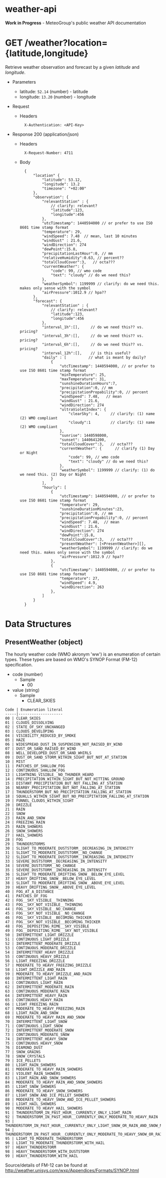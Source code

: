 # weather-api

**Work in Progress** - MeteoGroup's public weather API documentation

# GET /weather?location={latitude,longitude}

Retrieve weather observation and forecast by a given *latitude* and *longitude*.

+ Parameters
    + latitude: `52.14` (number) - latitude
    + longitude: `13.20` (number) - longitude

+ Request

    + Headers

            X-Authentication: <API-Key>

+ Response 200 (application/json)

    + Headers

            X-Request-Number: 4711

    + Body

            {
                "location" {
                    "latitude": 53.12,
                    "longitude": 13.2
                    "timezone": "+02:00"
                },
                "observation": {
                    "relevantStation" : {
                        // clarify: relevant?
                        "latitude":123,
                        "longitude":456
                    },
                    "utcTimestamp": 1440594000 // or prefer to use ISO 8601 time stamp format
                    "temperature": 29,
                    "windSpeed": 7.48  // mean, last 10 minutes
                    "windGust" : 21.6,
                    "windDirection": 274
                    "dewPoint":15.8,
                    "precipitationLastHour":0, // mm
                    "relativeHumidity":0.63, // percent??
                    "totalCloudCover":3,   // octa???
                    "currentWeather": {
                        "code": 99, // wmo code
                        "text": "cloudy" // do we need this?
                    },
                    "weatherSymbol": 1199999 // clarify: do we need this. makes only sense with the symbol
                    "airPressure":1012.9 // hpa??
                },
                "forecast": {
                    "relevantStation" : {
                        // clarify: relevant?
                        "latitude":123,
                        "longitude":456
                    },
                    "interval_1h":[],     // do we need this?? vs. pricing?
                    "interval_3h":[],     // do we need this?? vs. pricing?
                    "interval_6h":[],     // do we need this?? vs. pricing?
                    "interval_12h":[],    // is this useful?
                    "daily" : [          // what is meant by daily?
                        {
                            "utcTimestamp": 1440594000, // or prefer to use ISO 8601 time stamp format
                            "minTemperature": 25,
                            "maxTemperature": 31,
                            "sunshineDurationHours":7,
                            "precipitation":0, // mm
                            "precipitationPropability":0, // percent
                            "windSpeed": 7.48,   // mean
                            "windGust" : 21.6,
                            "windDirection": 274
                            "ultraVioletIndex": {
                                "clearSky": 4,     // clarify: (1) name (2) WMO compliant
                                "cloudy":1         // clarify: (1) name (2) WMO compliant
                            },
                            "sunrise": 1440598000,
                            "sunset": 1440641200,
                            "totalCloudCover":3,   // octa???
                            "currentWeather": {      // clarify (1) Day or Night
                                "code": 99, // wmo code
                                "text": "cloudy" // do we need this?
                            },
                            "weatherSymbol": 1199999 // clarify: (1) do we need this. (2) Day or Night
                        }
                    ],
                    "hourly": [
                        {
                            "utcTimestamp": 1440594000, // or prefer to use ISO 8601 time stamp format
                            "temperature": 29,
                            "sunshineDurationMinutes":23,
                            "precipitation":0, // mm
                            "precipitationPropability":0, // percent
                            "windSpeed": 7.48,  // mean
                            "windGust" : 21.6,
                            "windDirection": 274
                            "dewPoint":15.8,
                            "totalCloudCover":3,   // octa???
                            "presentWeather": [<PresentWeather>][],
                            "weatherSymbol": 1199999 // clarify: do we need this. makes only sense with the symbol
                            "airPressure":1012.9 // hpa??
                        },
                        {
                            "utcTimestamp": 1440594000, // or prefer to use ISO 8601 time stamp format
                            "temperature": 27,
                            "windSpeed": 4.9,
                            "windDirection": 263
                        },
                    ]
                }
            }


# Data Structures

## PresentWeather (object)

The hourly weather code (WMO akronym 'ww') is an enumeration of certain types.
These types are based on WMO's SYNOP Format (FM-12) specification.

+ code (number)
    + Sample
        + 00
+ value (string)
    + Sample
        + CLEAR_SKIES

```
Code | Enumeration literal
-----|--------------------
00 | CLEAR_SKIES
01 | CLOUDS_DISSOLVING
02 | STATE_OF_SKY_UNCHANGED
03 | CLOUDS_DEVELOPING
04 | VISIBILITY_REDUCED_BY_SMOKE
05 | HAZE
06 | WIDESPREAD_DUST_IN_SUSPENSION_NOT_RAISED_BY_WIND
07 | DUST_OR_SAND_RAISED_BY_WIND
08 | WELL_DEVELOPED_DUST_OR_SAND_WHIRLS
09 | DUST_OR_SAND_STORM_WITHIN_SIGHT_BUT_NOT_AT_STATION
10 | MIST
11 | PATCHES_OF_SHALLOW_FOG
12 | CONTINUOUS_SHALLOW_FOG
13 | LIGHTNING_VISIBLE__NO_THUNDER_HEARD
14 | PRECIPITATION_WITHIN_SIGHT_BUT_NOT_HITTING_GROUND
15 | DISTANT_PRECIPITATION_BUT_NOT_FALLING_AT_STATION
16 | NEARBY_PRECIPITATION_BUT_NOT_FALLING_AT_STATION
17 | THUNDERSTORM_BUT_NO_PRECIPITATION_FALLING_AT_STATION
18 | SQUALLS_WITHIN_SIGHT_BUT_NO_PRECIPITATION_FALLING_AT_STATION
19 | FUNNEL_CLOUDS_WITHIN_SIGHT
20 | DRIZZLE
21 | RAIN
22 | SNOW
23 | RAIN_AND_SNOW
24 | FREEZING_RAIN
25 | RAIN_SHOWERS
26 | SNOW_SHOWERS
27 | HAIL_SHOWERS
28 | FOG
29 | THUNDERSTORMS
30 | SLIGHT_TO_MODERATE_DUSTSTORM__DECREASING_IN_INTENSITY
31 | SLIGHT_TO_MODERATE_DUSTSTORM__NO_CHANGE
32 | SLIGHT_TO_MODERATE_DUSTSTORM__INCREASING_IN_INTENSITY
33 | SEVERE_DUSTSTORM__DECREASING_IN_INTENSITY
34 | SEVERE_DUSTSTORM__NO_CHANGE
35 | SEVERE_DUSTSTORM__INCREASING_IN_INTENSITY
36 | SLIGHT_TO_MODERATE_DRIFTING_SNOW__BELOW_EYE_LEVEL
37 | HEAVY_DRIFTING_SNOW__BELOW_EYE_LEVEL
38 | SLIGHT_TO_MODERATE_DRIFTING_SNOW__ABOVE_EYE_LEVEL
39 | HEAVY_DRIFTING_SNOW__ABOVE_EYE_LEVEL
40 | FOG_AT_A_DISTANCE
41 | PATCHES_OF_FOG
42 | FOG__SKY_VISIBLE__THINNING
43 | FOG__SKY_NOT_VISIBLE__THINNING
44 | FOG__SKY_VISIBLE__NO_CHANGE
45 | FOG__SKY_NOT_VISIBLE__NO_CHANGE
46 | FOG__SKY_VISIBLE__BECOMING_THICKER
47 | FOG__SKY_NOT_VISIBLE__BECOMING_THICKER
48 | FOG__DEPOSITING_RIME__SKY_VISIBLE
49 | FOG__DEPOSITING_RIME__SKY_NOT_VISIBLE
50 | INTERMITTENT_LIGHT_DRIZZLE
51 | CONTINUOUS_LIGHT_DRIZZLE
52 | INTERMITTENT_MODERATE_DRIZZLE
53 | CONTINUOUS_MODERATE_DRIZZLE
54 | INTERMITTENT_HEAVY_DRIZZLE
55 | CONTINUOUS_HEAVY_DRIZZLE
56 | LIGHT_FREEZING_DRIZZLE
57 | MODERATE_TO_HEAVY_FREEZING_DRIZZLE
58 | LIGHT_DRIZZLE_AND_RAIN
59 | MODERATE_TO_HEAVY_DRIZZLE_AND_RAIN
60 | INTERMITTENT_LIGHT_RAIN
61 | CONTINUOUS_LIGHT_RAIN
62 | INTERMITTENT_MODERATE_RAIN
63 | CONTINUOUS_MODERATE_RAIN
64 | INTERMITTENT_HEAVY_RAIN
65 | CONTINUOUS_HEAVY_RAIN
66 | LIGHT_FREEZING_RAIN
67 | MODERATE_TO_HEAVY_FREEZING_RAIN
68 | LIGHT_RAIN_AND_SNOW
69 | MODERATE_TO_HEAVY_RAIN_AND_SNOW
70 | INTERMITTENT_LIGHT_SNOW
71 | CONTINUOUS_LIGHT_SNOW
72 | INTERMITTENT_MODERATE_SNOW
73 | CONTINUOUS_MODERATE_SNOW
74 | INTERMITTENT_HEAVY_SNOW
75 | CONTINUOUS_HEAVY_SNOW
76 | DIAMOND_DUST
77 | SNOW_GRAINS
78 | SNOW_CRYSTALS
79 | ICE_PELLETS
80 | LIGHT_RAIN_SHOWERS
81 | MODERATE_TO_HEAVY_RAIN_SHOWERS
82 | VIOLENT_RAIN_SHOWERS
83 | LIGHT_RAIN_AND_SNOW_SHOWERS
84 | MODERATE_TO_HEAVY_RAIN_AND_SNOW_SHOWERS
85 | LIGHT_SNOW_SHOWERS
86 | MODERATE_TO_HEAVY_SNOW_SHOWERS
87 | LIGHT_SNOW_AND_ICE_PELLET_SHOWERS
88 | MODERATE_TO_HEAVY_SNOW_AND_ICE_PELLET_SHOWERS
89 | LIGHT_HAIL_SHOWERS
90 | MODERATE_TO_HEAVY_HAIL_SHOWERS
91 | THUNDERSTORM_IN_PAST_HOUR__CURRENTLY_ONLY_LIGHT_RAIN
92 | THUNDERSTORM_IN_PAST_HOUR__CURRENTLY_ONLY_MODERATE_TO_HEAVY_RAIN
93 | THUNDERSTORM_IN_PAST_HOUR__CURRENTLY_ONLY_LIGHT_SNOW_OR_RAIN_AND_SNOW_MIX
94 | THUNDERSTORM_IN_PAST_HOUR__CURRENTLY_ONLY_MODERATE_TO_HEAVY_SNOW_OR_RAIN_AND_SNOW_MIX
95 | LIGHT_TO_MODERATE_THUNDERSTORM
96 | LIGHT_TO_MODERATE_THUNDERSTORM_WITH_HAIL
97 | HEAVY_THUNDERSTORM
98 | HEAVY_THUNDERSTORM_WITH_DUSTSTORM
99 | HEAVY_THUNDERSTORM_WITH_HAIL
```

Source/details of FM-12 can be found at http://weather.unisys.com/wxp/Appendices/Formats/SYNOP.html

